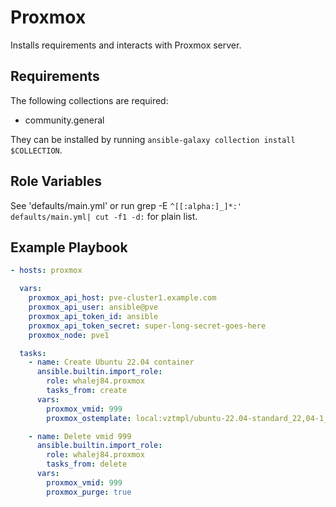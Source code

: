Proxmox
=========

Installs requirements and interacts with Proxmox server.

Requirements
------------

The following collections are required:

- community.general

They can be installed by running `ansible-galaxy collection install $COLLECTION`.

Role Variables
--------------

See 'defaults/main.yml' or run grep -E `^[[:alpha:]_]*:' defaults/main.yml| cut -f1 -d:` for plain list.

Example Playbook
----------------

```yml
- hosts: proxmox

  vars:
    proxmox_api_host: pve-cluster1.example.com
	proxmox_api_user: ansible@pve
	proxmox_api_token_id: ansible
	proxmox_api_token_secret: super-long-secret-goes-here
	proxmox_node: pve1

  tasks:
	- name: Create Ubuntu 22.04 container
	  ansible.builtin.import_role:
		role: whalej84.proxmox
		tasks_from: create
	  vars:
		proxmox_vmid: 999
		proxmox_ostemplate: local:vztmpl/ubuntu-22.04-standard_22,04-1_amd64.tar.zst

	- name: Delete vmid 999
	  ansible.builtin.import_role:
        role: whalej84.proxmox
        tasks_from: delete
      vars:
        proxmox_vmid: 999
		proxmox_purge: true
```

